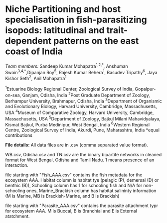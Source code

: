 # Niche Partitioning and host specialisation in fish-parasitizing isopods: latitudinal and trait-dependent patterns on the east coast of India #

*Team members:* Sandeep Kumar Mohapatra<sup>1,2,\*</sup>, Anshuman Swain<sup>3,4,\*</sup>,Dipanjan Roy<sup>5</sup>, Rajesh Kumar Behera<sup>1</sup>, Basudev Tripathy<sup>6</sup>, Jaya Kishor Seth<sup>2</sup>,  Anil Mohapatra<sup>1</sup>

<sup>1</sup>Estuarine Biology Regional Center, Zoological Survey of India, Gopalpur-on-sea, Ganjam, Odisha, India
<sup>2</sup>Post Graduate Department of Zoology, Berhampur University, Brahmapur, Odisha, India
<sup>3</sup>Department of Organismic and Evolutionary Biology, Harvard University, Cambridge, Massachusetts, USA
<sup>4</sup>Museum of Comparative Zoology, Harvard University, Cambridge, Massachusetts, USA
<sup>5</sup>Department of Zoology, Bajkul Milani Mahavidyalaya, Kismat Bajkul, Purba Medinipur, West Bengal, India
<sup>6</sup>Western Regional Centre, Zoological Survey of India, Akurdi, Pune, Maharashtra, India
*equal contributions


**File details:**
All data files are in .csv (comma separated value format).

WB.csv, Odisha.csv and TN.csv are the binary bipartite networks in cleaned format for West Bengal, Odisha and Tamil Nadu. 1 means presence of an interaction.

file starting with "Fish_AAA.csv" contains the fish metadata for the ecosystem AAA. Habitat column is habitat tye (pelagic (P), demersal (D) or benthic (B)), Schooling column has 1 for schooling fish and N/A for non-schooling ones, Marine_Brackish column has habitat salininty information (M is Marine, MB is Brackish-Marine, and B is Brackish)

file starting with "Parasite_AAA.csv" contains the parasite attachment typr for ecosystem AAA. M is Buccal, B is Branchial and E is External atatchment.
